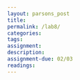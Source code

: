 ```yaml
---  
layout: parsons_post  
title: 
permalink: /lab8/  
categories:   
tags:  
assignment: 
description: 
assignment-due: 02/03
readings: 
---  
```

